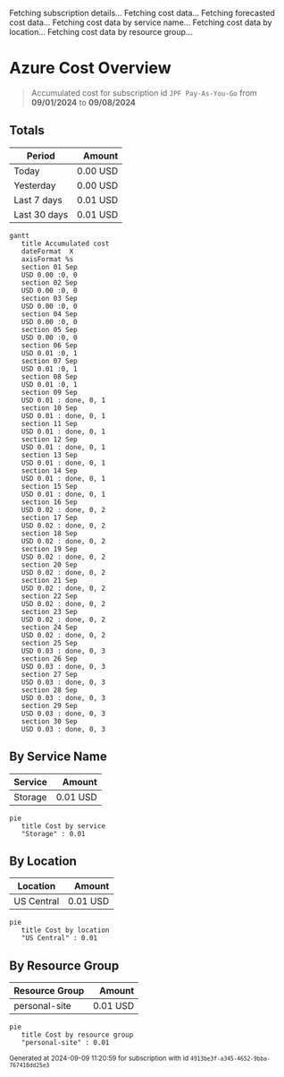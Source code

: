 Fetching subscription details...
Fetching cost data...
Fetching forecasted cost data...
Fetching cost data by service name...
Fetching cost data by location...
Fetching cost data by resource group...
# Azure Cost Overview

> Accumulated cost for subscription id `JPF Pay-As-You-Go` from **09/01/2024** to **09/08/2024**

## Totals

|Period|Amount|
|---|---:|
|Today|0.00 USD|
|Yesterday|0.00 USD|
|Last 7 days|0.01 USD|
|Last 30 days|0.01 USD|

```mermaid
gantt
   title Accumulated cost
   dateFormat  X
   axisFormat %s
   section 01 Sep
   USD 0.00 :0, 0
   section 02 Sep
   USD 0.00 :0, 0
   section 03 Sep
   USD 0.00 :0, 0
   section 04 Sep
   USD 0.00 :0, 0
   section 05 Sep
   USD 0.00 :0, 0
   section 06 Sep
   USD 0.01 :0, 1
   section 07 Sep
   USD 0.01 :0, 1
   section 08 Sep
   USD 0.01 :0, 1
   section 09 Sep
   USD 0.01 : done, 0, 1
   section 10 Sep
   USD 0.01 : done, 0, 1
   section 11 Sep
   USD 0.01 : done, 0, 1
   section 12 Sep
   USD 0.01 : done, 0, 1
   section 13 Sep
   USD 0.01 : done, 0, 1
   section 14 Sep
   USD 0.01 : done, 0, 1
   section 15 Sep
   USD 0.01 : done, 0, 1
   section 16 Sep
   USD 0.02 : done, 0, 2
   section 17 Sep
   USD 0.02 : done, 0, 2
   section 18 Sep
   USD 0.02 : done, 0, 2
   section 19 Sep
   USD 0.02 : done, 0, 2
   section 20 Sep
   USD 0.02 : done, 0, 2
   section 21 Sep
   USD 0.02 : done, 0, 2
   section 22 Sep
   USD 0.02 : done, 0, 2
   section 23 Sep
   USD 0.02 : done, 0, 2
   section 24 Sep
   USD 0.02 : done, 0, 2
   section 25 Sep
   USD 0.03 : done, 0, 3
   section 26 Sep
   USD 0.03 : done, 0, 3
   section 27 Sep
   USD 0.03 : done, 0, 3
   section 28 Sep
   USD 0.03 : done, 0, 3
   section 29 Sep
   USD 0.03 : done, 0, 3
   section 30 Sep
   USD 0.03 : done, 0, 3
```

## By Service Name

|Service|Amount|
|---|---:|
|Storage|0.01 USD|

```mermaid
pie
   title Cost by service
   "Storage" : 0.01
```

## By Location

|Location|Amount|
|---|---:|
|US Central|0.01 USD|

```mermaid
pie
   title Cost by location
   "US Central" : 0.01
```

## By Resource Group

|Resource Group|Amount|
|---|---:|
|personal-site|0.01 USD|

```mermaid
pie
   title Cost by resource group
   "personal-site" : 0.01
```

<sup>Generated at 2024-09-09 11:20:59 for subscription with id `4913be3f-a345-4652-9bba-767418dd25e3`</sup>

